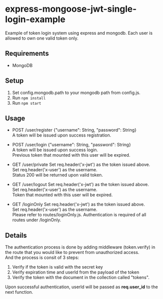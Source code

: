 
# express-mongoose-jwt-single-login-example
Example of token login system using express and mongodb. Each user is allowed to own one valid token only.


## Requirements

 - MongoDB

## Setup

 1. Set config.mongodb.path to your mongodb path from config.js.
 2. Run `npm install`
 3. Run `npm start`
 
## Usage
 
 - POST /user/register
{"username": String, "password": String}  
A token will be issued upon success registration.  

 - POST /user/login
{"username": String, "password": String}  
A token will be issued upon success login.  
Previous token that mounted with this user will be expired.  

 - GET /user/private
Set req.header('x-jwt') as the token issued above.  
Set req.header('x-user') as the username.  
Status 200 will be returned upon valid token.  

 - GET /user/logout
Set req.header('x-jwt') as the token issued above.  
Set req.header('x-user') as the username.  
Token that mounted with this user will be expired.  

 - GET /loginOnly
Set req.header('x-jwt') as the token issued above.  
Set req.header('x-user') as the username.  
Please refer to routes/loginOnly.js. Authentication is required of all routes under /loginOnly.  

## Details
The authentication process is done by adding middleware (token.verify) in the route that you would like to prevent from unauthorized access.  
And the process is consit of 3 steps:  
 1. Verify if the token is valid with the secret key
 2. Verify expiration time and userId from the payload of the token
 3. Verify the token with the document in the collection called "tokens".

Upon successful authentication, userId will be passed as **req.user_id** to the next function.

